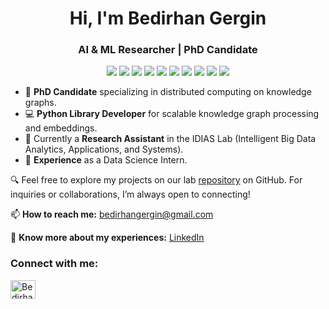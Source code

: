 
<h1 align="center">Hi, I'm Bedirhan Gergin</h1>
<h3 align="center">AI & ML Researcher | PhD Candidate</h3>

<p align="center">
  <img src="https://img.shields.io/badge/Python-3776AB?style=for-the-badge&logo=python&logoColor=white" />
  <img src="https://img.shields.io/badge/Spark-E25A1C?style=for-the-badge&logo=apache-spark&logoColor=white" />
  <img src="https://img.shields.io/badge/Pandas-150458?style=for-the-badge&logo=pandas&logoColor=white" />
  <img src="https://img.shields.io/badge/NumPy-013243?style=for-the-badge&logo=numpy&logoColor=white" />
  <img src="https://img.shields.io/badge/SciPy-8CAAE6?style=for-the-badge&logo=scipy&logoColor=white" />
  <img src="https://img.shields.io/badge/Scikit--Learn-F7931E?style=for-the-badge&logo=scikit-learn&logoColor=white" />
  <img src="https://img.shields.io/badge/PySpark-E25A1C?style=for-the-badge&logo=apache-spark&logoColor=white" />
  <img src="https://img.shields.io/badge/MLlib-E25A1C?style=for-the-badge&logo=apache-spark&logoColor=white" />
  <img src="https://img.shields.io/badge/Distributed_Computing-FF6F00?style=for-the-badge&logo=apache-spark&logoColor=white" />
  <img src="https://img.shields.io/badge/Knowledge_Graphs-FFCA28?style=for-the-badge&logo=semantic-web&logoColor=black" />
</p>

- 🚀 **PhD Candidate** specializing in distributed computing on knowledge graphs.
- 💻 **Python Library Developer** for scalable knowledge graph processing and embeddings.
- 🌟 Currently a **Research Assistant** in the IDIAS Lab (Intelligent Big Data Analytics, Applications, and Systems).
- 🧠 **Experience** as a Data Science Intern.

🔍 Feel free to explore my projects on our lab [repository](https://github.com/IDIASLab) on GitHub. For inquiries or collaborations, I’m always open to connecting!

📫 **How to reach me:** [bedirhangergin@gmail.com](mailto:bedirhangergin@gmail.com)

📄 **Know more about my experiences:** [LinkedIn](https://www.linkedin.com/in/bedirhangergin)

<h3 align="left">Connect with me:</h3>
<p align="left">
  <a href="https://www.linkedin.com/in/bedirhangergin" target="_blank">
    <img align="center" src="https://raw.githubusercontent.com/rahuldkjain/github-profile-readme-generator/master/src/images/icons/Social/linked-in-alt.svg" alt="Bedirhan Gergin" height="30" width="40" />
  </a>
</p>

